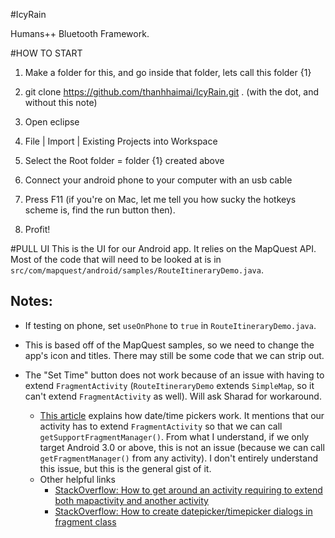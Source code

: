#IcyRain

Humans++ Bluetooth Framework.

#HOW TO START

1) Make a folder for this, and go inside that folder, lets call this folder {1}

2) git clone https://github.com/thanhhaimai/IcyRain.git . (with the dot, and without this note)

3) Open eclipse

4) File | Import | Existing Projects into Workspace

5) Select the Root folder = folder {1} created above

6) Connect your android phone to your computer with an usb cable

7) Press F11 (if you're on Mac, let me tell you how sucky the hotkeys scheme is, find the run button then).

8) Profit!

#PULL UI
This is the UI for our Android app. It relies on the MapQuest API. Most of the code that will need to be looked at is in `src/com/mapquest/android/samples/RouteItineraryDemo.java`. 

## Notes:
- If testing on phone, set `useOnPhone` to `true` in `RouteItineraryDemo.java`.

- This is based off of the MapQuest samples, so we need to change the app's icon and titles. There may still be some code that we can strip out. 

- The "Set Time" button does not work because of an issue with having to extend `FragmentActivity` (`RouteItineraryDemo` extends `SimpleMap`, so it can't extend `FragmentActivity` as well). Will ask Sharad for workaround.
  - [This article](http://developer.android.com/guide/topics/ui/controls/pickers.html) explains how date/time pickers work. It mentions that our activity has to extend `FragmentActivity` so that we can call `getSupportFragmentManager()`. From what I understand, if we only target Android 3.0 or above, this is not an issue (because we can call `getFragmentManager()` from any activity). I don't entirely understand this issue, but this is the general gist of it. 
  - Other helpful links
    - [StackOverflow: How to get around an activity requiring to extend both mapactivity and another activity](http://stackoverflow.com/questions/8525147/possible-to-get-around-an-activity-requiring-to-extend-both-mapactivity-and-anot)
    - [StackOverflow: How to create datepicker/timepicker dialogs in fragment class](http://stackoverflow.com/questions/6668619/how-to-create-datepicker-and-timepicker-dialogs-in-fragment-class)
